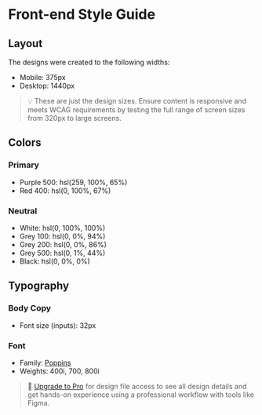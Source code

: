 # Front-end Style Guide

## Layout

The designs were created to the following widths:

- Mobile: 375px
- Desktop: 1440px

> 💡 These are just the design sizes. Ensure content is responsive and meets WCAG requirements by testing the full range of screen sizes from 320px to large screens.

## Colors

### Primary

- Purple 500: hsl(259, 100%, 65%)
- Red 400: hsl(0, 100%, 67%)

### Neutral

- White: hsl(0, 100%, 100%)
- Grey 100: hsl(0, 0%, 94%)
- Grey 200: hsl(0, 0%, 86%)
- Grey 500: hsl(0, 1%, 44%)
- Black: hsl(0, 0%, 0%)

## Typography

### Body Copy

- Font size (inputs): 32px

### Font

- Family: [Poppins](https://fonts.google.com/specimen/Poppins)
- Weights: 400i, 700, 800i

> 💎 [Upgrade to Pro](https://www.frontendmentor.io/pro?ref=style-guide) for design file access to see all design details and get hands-on experience using a professional workflow with tools like Figma.
